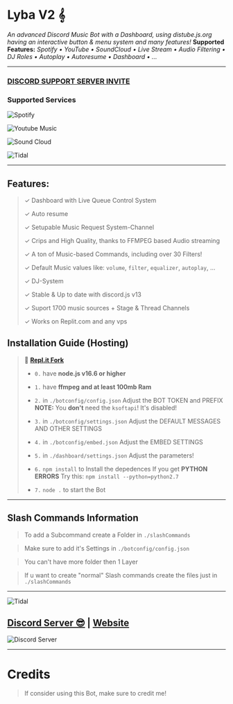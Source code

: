 # Lyba V2 𝄞	

*An advanced Discord Music Bot with a Dashboard, using distube.js.org having an interactive button & menu system and many features!*
**Supported Features:** *Spotify • YouTube • SoundCloud • Live Stream • Audio Filtering • DJ Roles • Autoplay • Autoresume • Dashboard • ...*

***

### [**DISCORD SUPPORT SERVER INVITE**](https://discord.gg/VrZ4vwFW)

### Supported Services 
![Spotify](https://img.shields.io/badge/Spotify-1ED760?&style=for-the-badge&logo=spotify&logoColor=white)

![Youtube Music](https://img.shields.io/badge/YouTube_Music-FF0000?style=for-the-badge&logo=youtube-music&logoColor=white)

![Sound Cloud ](https://img.shields.io/badge/SoundCloud-FF3300?style=for-the-badge&logo=soundcloud&logoColor=white)

![Tidal](https://img.shields.io/badge/Tidal-000000?style=for-the-badge&logo=Tidal&logoColor=white)


***

## Features:
> ✓ Dashboard with Live Queue Control System
> 
> ✓ Auto resume
> 
> ✓ Setupable Music Request System-Channel
> 
> ✓ Crips and High Quality, thanks to FFMPEG based Audio streaming
> 
> ✓ A ton of Music-based Commands, including over 30 Filters!
> 
> ✓ Default Music values like: `volume`, `filter`, `equalizer`, `autoplay`, ...
> 
> ✓ DJ-System
> 
> ✓ Stable & Up to date with discord.js v13
> 
> ✓ Suport 1700 music sources + Stage & Thread Channels
> 
> ✓ Works on Replit.com and any vps

## Installation Guide (Hosting)

> 🖖 [**Repl.it Fork**](https://replit.com/@xzendercage/lybav2)
> 
> - ` 0. ` have **node.js v16.6 or higher**
> 
> - ` 1. ` have **ffmpeg and at least 100mb Ram**
> 
> - ` 2. ` in `./botconfig/config.json` Adjust the BOT TOKEN and PREFIX **NOTE:** You __don't__ need the `ksoftapi`! It's disabled!
> 
> - ` 3. ` in `./botconfig/settings.json` Adjust the DEFAULT MESSAGES AND OTHER SETTINGS
> 
> - ` 4. ` in `./botconfig/embed.json` Adjust the EMBED SETTINGS
> 
> - ` 5. ` in `./dashboard/settings.json` Adjust the parameters!
> 
> - ` 6. ` `npm install` to Install the depedences If you get **PYTHON ERRORS** Try this: `npm install --python=python2.7`
> 
> - ` 7. ` `node .` to start the Bot

***

## Slash Commands Information

> To add a Subcommand create a Folder in `./slashCommands`

> Make sure to add it's Settings in `./botconfig/config.json`

> You can't have more folder then 1 Layer

> If u want to create "normal" Slash commands create the files just in `./slashCommands`

***
![Tidal](https://i.ibb.co/WKQsqHW/2.png)

## [Discord Server 😎](https://discord.gg/VrZ4vwFW) | [Website](https://github.com/xzendercage)

![Discord Server](https://discord.com/api/guilds/1025372470208905236/widget.png?style=banner2)
***


# Credits

> If consider using this Bot, make sure to credit me!

